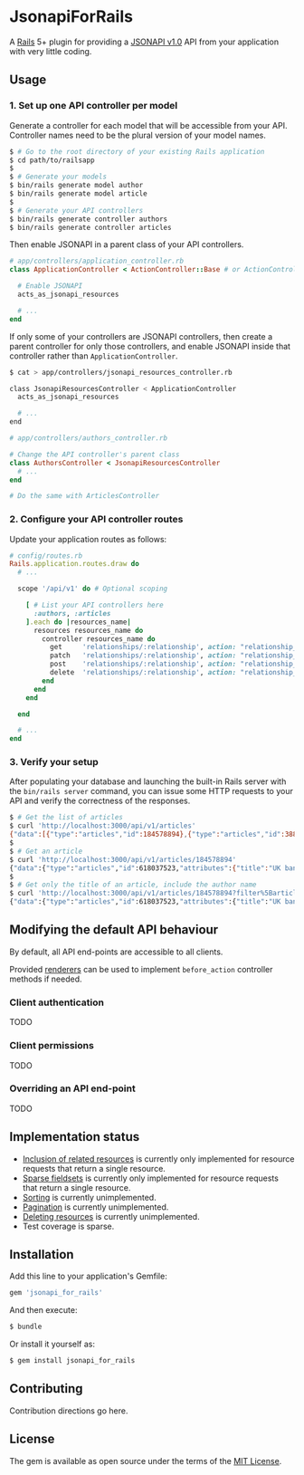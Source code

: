 # JsonapiForRails
A [Rails](http://rubyonrails.org/) 5+ plugin for providing a [JSONAPI v1.0](http://jsonapi.org/format/1.0/) API from your application with very little coding.

## Usage

### 1. Set up one API controller per model

Generate a controller for each model that will be accessible from your API. Controller names need to be the plural version of your model names.

```bash
$ # Go to the root directory of your existing Rails application
$ cd path/to/railsapp
$
$ # Generate your models
$ bin/rails generate model author
$ bin/rails generate model article
$
$ # Generate your API controllers
$ bin/rails generate controller authors
$ bin/rails generate controller articles
```

Then enable JSONAPI in a parent class of your API controllers. 

```ruby
# app/controllers/application_controller.rb
class ApplicationController < ActionController::Base # or ActionController::API

  # Enable JSONAPI
  acts_as_jsonapi_resources

  # ...
end
```

If only some of your controllers are JSONAPI controllers, then create a parent controller for only those controllers, and enable JSONAPI inside that controller rather than `ApplicationController`. 

```bash
$ cat > app/controllers/jsonapi_resources_controller.rb

class JsonapiResourcesController < ApplicationController
  acts_as_jsonapi_resources

  # ...
end
```

```ruby
# app/controllers/authors_controller.rb

# Change the API controller's parent class
class AuthorsController < JsonapiResourcesController
  # ...
end

# Do the same with ArticlesController
```

### 2. Configure your API controller routes
Update your application routes as follows:

```ruby
# config/routes.rb
Rails.application.routes.draw do
  # ...

  scope '/api/v1' do # Optional scoping

    [ # List your API controllers here
      :authors, :articles
    ].each do |resources_name|
      resources resources_name do
        controller resources_name do
          get     'relationships/:relationship', action: "relationship_show"
          patch   'relationships/:relationship', action: "relationship_update"
          post    'relationships/:relationship', action: "relationship_add"
          delete  'relationships/:relationship', action: "relationship_remove"
        end
      end
    end

  end

  # ...
end

```

### 3. Verify your setup
After populating your database and launching the built-in Rails server with the `bin/rails server` command, you can issue some HTTP requests to your API and verify the correctness of the responses.

```bash
$ # Get the list of articles
$ curl 'http://localhost:3000/api/v1/articles'
{"data":[{"type":"articles","id":184578894},{"type":"articles","id":388548390},{"type":"articles","id":618037523},{"type":"articles","id":994552601}]}
$
$ # Get an article
$ curl 'http://localhost:3000/api/v1/articles/184578894'
{"data":{"type":"articles","id":618037523,"attributes":{"title":"UK bank pay and bonuses in the spotlight as results season starts","content":"The pay deals handed to the bosses of Britain’s biggest banks will be in focus ...","created_at":"2016-02-22T16:57:43.401Z","updated_at":"2016-02-22T16:57:43.401Z"},"relationships":{"author":{"data":{"type":"authors","id":1023487079}}}}}
$
$ # Get only the title of an article, include the author name
$ curl 'http://localhost:3000/api/v1/articles/184578894?filter%5Barticles%5D=title,author;include=author;filter%5Bauthors%5D=name'
{"data":{"type":"articles","id":618037523,"attributes":{"title":"UK bank pay and bonuses in the spotlight as results season starts"},"relationships":{"author":{"data":{"type":"authors","id":1023487079}}}},"include":[{"data":{"type":"authors","id":1023487079,"attributes":{"name":"..."},"relationships":{}}}]}

```

## Modifying the default API behaviour
By default, all API end-points are accessible to all clients.

Provided [renderers](lib/jsonapi_for_rails/controller/utils/render.rb) can be used to implement `before_action` controller methods if needed.

### Client authentication
TODO

### Client permissions
TODO

### Overriding an API end-point
TODO

## Implementation status
* [Inclusion of related resources](http://jsonapi.org/format/1.0/#fetching-includes) is currently only implemented for resource requests that return a single resource. 
* [Sparse fieldsets](http://jsonapi.org/format/1.0/#fetching-sparse-fieldsets) is currently only implemented for resource requests that return a single resource. 
* [Sorting](http://jsonapi.org/format/1.0/#fetching-sorting) is currently unimplemented.
* [Pagination](http://jsonapi.org/format/1.0/#fetching-pagination) is currently unimplemented.
* [Deleting resources](http://jsonapi.org/format/1.0/#crud-deleting) is currently unimplemented.
* Test coverage is sparse.

## Installation
Add this line to your application's Gemfile:

```ruby
gem 'jsonapi_for_rails'
```

And then execute:
```bash
$ bundle
```

Or install it yourself as:
```bash
$ gem install jsonapi_for_rails
```

## Contributing
Contribution directions go here.

## License
The gem is available as open source under the terms of the [MIT License](http://opensource.org/licenses/MIT).
